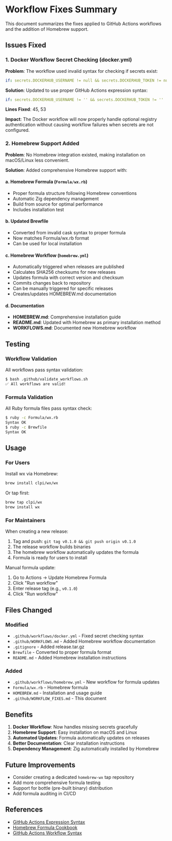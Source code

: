 # Workflow Fixes Summary

This document summarizes the fixes applied to GitHub Actions workflows and the addition of Homebrew support.

## Issues Fixed

### 1. Docker Workflow Secret Checking (docker.yml)

**Problem**: The workflow used invalid syntax for checking if secrets exist:
```yaml
if: secrets.DOCKERHUB_USERNAME != null && secrets.DOCKERHUB_TOKEN != null
```

**Solution**: Updated to use proper GitHub Actions expression syntax:
```yaml
if: secrets.DOCKERHUB_USERNAME != '' && secrets.DOCKERHUB_TOKEN != ''
```

**Lines Fixed**: 45, 53

**Impact**: The Docker workflow will now properly handle optional registry authentication without causing workflow failures when secrets are not configured.

### 2. Homebrew Support Added

**Problem**: No Homebrew integration existed, making installation on macOS/Linux less convenient.

**Solution**: Added comprehensive Homebrew support with:

#### a. Homebrew Formula (`Formula/wx.rb`)
- Proper formula structure following Homebrew conventions
- Automatic Zig dependency management
- Build from source for optimal performance
- Includes installation test

#### b. Updated Brewfile
- Converted from invalid cask syntax to proper formula
- Now matches Formula/wx.rb format
- Can be used for local installation

#### c. Homebrew Workflow (`homebrew.yml`)
- Automatically triggered when releases are published
- Calculates SHA256 checksums for new releases
- Updates formula with correct version and checksum
- Commits changes back to repository
- Can be manually triggered for specific releases
- Creates/updates HOMEBREW.md documentation

#### d. Documentation
- **HOMEBREW.md**: Comprehensive installation guide
- **README.md**: Updated with Homebrew as primary installation method
- **WORKFLOWS.md**: Documented new Homebrew workflow

## Testing

### Workflow Validation
All workflows pass syntax validation:
```bash
$ bash .github/validate_workflows.sh
✅ All workflows are valid!
```

### Formula Validation
All Ruby formula files pass syntax check:
```bash
$ ruby -c Formula/wx.rb
Syntax OK
$ ruby -c Brewfile
Syntax OK
```

## Usage

### For Users

Install wx via Homebrew:
```bash
brew install clpi/wx/wx
```

Or tap first:
```bash
brew tap clpi/wx
brew install wx
```

### For Maintainers

When creating a new release:
1. Tag and push: `git tag v0.1.0 && git push origin v0.1.0`
2. The release workflow builds binaries
3. The homebrew workflow automatically updates the formula
4. Formula is ready for users to install

Manual formula update:
1. Go to Actions → Update Homebrew Formula
2. Click "Run workflow"
3. Enter release tag (e.g., `v0.1.0`)
4. Click "Run workflow"

## Files Changed

### Modified
- `.github/workflows/docker.yml` - Fixed secret checking syntax
- `.github/WORKFLOWS.md` - Added Homebrew workflow documentation
- `.gitignore` - Added release.tar.gz
- `Brewfile` - Converted to proper formula format
- `README.md` - Added Homebrew installation instructions

### Added
- `.github/workflows/homebrew.yml` - New workflow for formula updates
- `Formula/wx.rb` - Homebrew formula
- `HOMEBREW.md` - Installation and usage guide
- `.github/WORKFLOW_FIXES.md` - This document

## Benefits

1. **Docker Workflow**: Now handles missing secrets gracefully
2. **Homebrew Support**: Easy installation on macOS and Linux
3. **Automated Updates**: Formula automatically updates on releases
4. **Better Documentation**: Clear installation instructions
5. **Dependency Management**: Zig automatically installed by Homebrew

## Future Improvements

- Consider creating a dedicated `homebrew-wx` tap repository
- Add more comprehensive formula testing
- Support for bottle (pre-built binary) distribution
- Add formula auditing in CI/CD

## References

- [GitHub Actions Expression Syntax](https://docs.github.com/en/actions/learn-github-actions/expressions)
- [Homebrew Formula Cookbook](https://docs.brew.sh/Formula-Cookbook)
- [GitHub Actions Workflow Syntax](https://docs.github.com/en/actions/using-workflows/workflow-syntax-for-github-actions)
